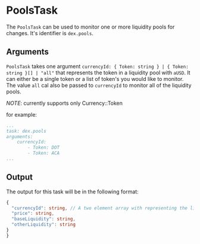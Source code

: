 # PoolsTask

The `PoolsTask` can be used to monitor one or more liquidity pools for changes. It's identifier is `dex.pools`.

## Arguments

`PoolsTask` takes one argument `currencyId: { Token: string } | { Token: string }[] | "all"` that represents the token in a liquidity pool with `aUSD`. It can either be a single token or a list of token's you would like to monitor. The value `all` cal also be passed to `currencyId` to monitor all of the liquidity pools.

_NOTE_: currently supports only Currency::Token

for example:

```yaml
...
task: dex.pools
arguments:
    currencyId:
        - Token: DOT
        - Token: ACA
...
```

## Output

The output for this task will be in the following format:

```typescript
{
  "currencyId": string, // A two element array with representing the liquidityc pool of the input token and aUSD
  "price": string,
  "baseLiquidity": string,
  "otherLiquidity": string
}
}
```